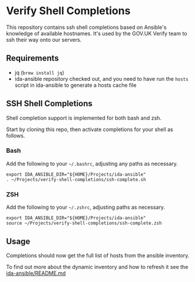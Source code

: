 Verify Shell Completions
========================

This repository contains ssh shell completions based on Ansible's
knowledge of available hostnames. It's used by the GOV.UK Verify
team to ssh <TAB><TAB> their way onto our servers.

Requirements
------------

- jq (`brew install jq`)
- ida-ansible repository checked out, and you need to have run the `hosts`
  script in ida-ansible to generate a hosts cache file

SSH Shell Completions
---------------------

Shell completion support is implemented for both bash and zsh.

Start by cloning this repo, then activate completions for your shell as
follows.

### Bash

Add the following to your `~/.bashrc`, adjusting any paths as necessary.

```
export IDA_ANSIBLE_DIR="${HOME}/Projects/ida-ansible"
. ~/Projects/verify-shell-completions/ssh-complete.sh
```

### ZSH

Add the following to your `~/.zshrc`, adjusting paths as necessary.

```
export IDA_ANSIBLE_DIR="${HOME}/Projects/ida-ansible"
source ~/Projects/verify-shell-completions/ssh-complete.zsh

```

Usage
-----

Completions should now get the full list of hosts from the ansible inventory.

To find out more about the dynamic inventory and how to refresh it see the
[ida-ansible/README.md](https://github.digital.cabinet-office.gov.uk/gds/ida-ansible/tree/master#dynamic-inventory)

